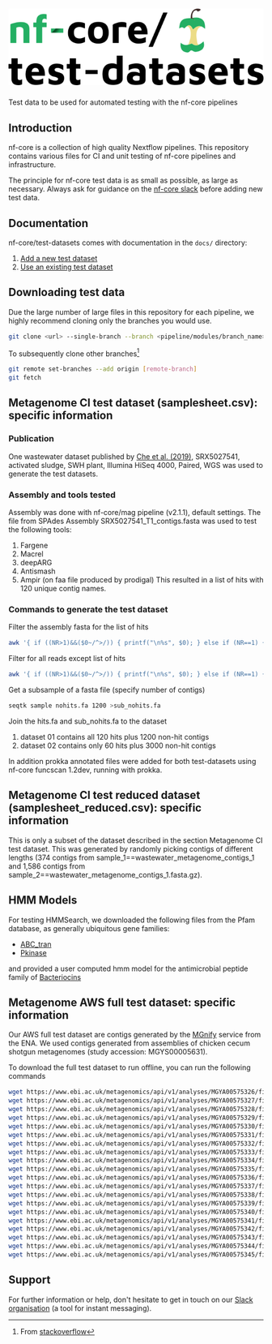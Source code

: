 # ![nfcore/test-datasets](docs/images/test-datasets_logo.png)
Test data to be used for automated testing with the nf-core pipelines

## Introduction

nf-core is a collection of high quality Nextflow pipelines. This repository contains various files for CI and unit testing of nf-core pipelines and infrastructure.

The principle for nf-core test data is as small as possible, as large as necessary. Always ask for guidance on the [nf-core slack](https://nf-co.re/join) before adding new test data.

## Documentation

nf-core/test-datasets comes with documentation in the `docs/` directory:

01. [Add a new  test dataset](https://github.com/nf-core/test-datasets/blob/master/docs/ADD_NEW_DATA.md)
02. [Use an existing test dataset](https://github.com/nf-core/test-datasets/blob/master/docs/USE_EXISTING_DATA.md)

## Downloading test data

Due the large number of large files in this repository for each pipeline, we highly recommend cloning only the branches you would use.

```bash
git clone <url> --single-branch --branch <pipeline/modules/branch_name>
```

To subsequently clone other branches[^1]

```bash
git remote set-branches --add origin [remote-branch]
git fetch
```

## Metagenome CI test dataset (samplesheet.csv): specific information

### Publication

One wastewater dataset published by [Che et al. (2019)](https://doi.org/10.1186/s40168-019-0663-0), SRX5027541, activated sludge, SWH plant,
Illumina HiSeq 4000, Paired, WGS was used to generate the test datasets.

### Assembly and tools tested

Assembly was done with nf-core/mag pipeline (v2.1.1), default settings. The file from SPAdes Assembly SRX5027541_T1_contigs.fasta was used to test the following tools:

1. Fargene
2. Macrel
3. deepARG
4. Antismash
5. Ampir (on faa file produced by prodigal)
This resulted in a list of hits with 120 unique contig names.

### Commands to generate the test dataset

Filter the assembly fasta for the list of hits

```bash
awk '{ if ((NR>1)&&($0~/^>/)) { printf("\n%s", $0); } else if (NR==1) { printf("%s", $0); } else { printf("\t%s", $0); } }' in.fa | grep -Ff patterns.txt - | tr "\t" "\n" > out.fa
```

Filter for all reads except list of hits

```bash
awk '{ if ((NR>1)&&($0~/^>/)) { printf("\n%s", $0); } else if (NR==1) { printf("%s", $0); } else { printf("\t%s", $0); } }' in.fa | grep -v patterns.txt - | tr "\t" "\n" > out.fa
```

Get a subsample of a fasta file (specify number of contigs)

```bash
seqtk sample nohits.fa 1200 >sub_nohits.fa
```

Join the hits.fa and sub_nohits.fa to the dataset

1. dataset 01 contains all 120 hits plus 1200 non-hit contigs
2. dataset 02 contains only 60 hits plus 3000 non-hit contigs

In addition prokka annotated files were added for both test-datasets using nf-core funcscan 1.2dev, running with prokka.

## Metagenome CI test reduced dataset (samplesheet_reduced.csv): specific information

This is only a subset of the dataset described in the section Metagenome CI test dataset. This was generated by randomly picking contigs of different lengths (374 contigs from sample_1==wastewater_metagenome_contigs_1 and 1,586 contigs from sample_2==wastewater_metagenome_contigs_1.fasta.gz).

## HMM Models

For testing HMMSearch, we downloaded the following files from the Pfam database, as generally ubiquitous gene families:

- [ABC_tran](http://pfam.xfam.org/family/PF00005)
- [Pkinase](http://pfam.xfam.org/family/PF00069)

and provided a user computed hmm model for the antimicrobial peptide family of [Bacteriocins](https://raw.githubusercontent.com/nf-core/test-datasets/funcscan/hmms/mybacteriocin.hmm)


## Metagenome AWS full test dataset: specific information

Our AWS full test dataset are contigs generated by the [MGnify](https://www.ebi.ac.uk/metagenomics/) service from the ENA. We used contigs generated from assemblies of chicken cecum shotgun metagenomes (study accession: MGYS00005631).

To download the full test dataset to run offline, you can run the following commands

```bash
wget https://www.ebi.ac.uk/metagenomics/api/v1/analyses/MGYA00575326/file/ERZ1664520_FASTA.fasta.gz
wget https://www.ebi.ac.uk/metagenomics/api/v1/analyses/MGYA00575327/file/ERZ1664518_FASTA.fasta.gz
wget https://www.ebi.ac.uk/metagenomics/api/v1/analyses/MGYA00575328/file/ERZ1664517_FASTA.fasta.gz
wget https://www.ebi.ac.uk/metagenomics/api/v1/analyses/MGYA00575329/file/ERZ1664528_FASTA.fasta.gz
wget https://www.ebi.ac.uk/metagenomics/api/v1/analyses/MGYA00575330/file/ERZ1664526_FASTA.fasta.gz
wget https://www.ebi.ac.uk/metagenomics/api/v1/analyses/MGYA00575331/file/ERZ1664524_FASTA.fasta.gz
wget https://www.ebi.ac.uk/metagenomics/api/v1/analyses/MGYA00575332/file/ERZ1664523_FASTA.fasta.gz
wget https://www.ebi.ac.uk/metagenomics/api/v1/analyses/MGYA00575333/file/ERZ1664521_FASTA.fasta.gz
wget https://www.ebi.ac.uk/metagenomics/api/v1/analyses/MGYA00575334/file/ERZ1664516_FASTA.fasta.gz
wget https://www.ebi.ac.uk/metagenomics/api/v1/analyses/MGYA00575335/file/ERZ1664515_FASTA.fasta.gz
wget https://www.ebi.ac.uk/metagenomics/api/v1/analyses/MGYA00575336/file/ERZ1664511_FASTA.fasta.gz
wget https://www.ebi.ac.uk/metagenomics/api/v1/analyses/MGYA00575337/file/ERZ1664510_FASTA.fasta.gz
wget https://www.ebi.ac.uk/metagenomics/api/v1/analyses/MGYA00575338/file/ERZ1664509_FASTA.fasta.gz
wget https://www.ebi.ac.uk/metagenomics/api/v1/analyses/MGYA00575339/file/ERZ1664508_FASTA.fasta.gz
wget https://www.ebi.ac.uk/metagenomics/api/v1/analyses/MGYA00575340/file/ERZ1664507_FASTA.fasta.gz
wget https://www.ebi.ac.uk/metagenomics/api/v1/analyses/MGYA00575341/file/ERZ1664506_FASTA.fasta.gz
wget https://www.ebi.ac.uk/metagenomics/api/v1/analyses/MGYA00575342/file/ERZ1664505_FASTA.fasta.gz
wget https://www.ebi.ac.uk/metagenomics/api/v1/analyses/MGYA00575343/file/ERZ1664504_FASTA.fasta.gz
wget https://www.ebi.ac.uk/metagenomics/api/v1/analyses/MGYA00575344/file/ERZ1664503_FASTA.fasta.gz
wget https://www.ebi.ac.uk/metagenomics/api/v1/analyses/MGYA00575345/file/ERZ1664501_FASTA.fasta.gz
```

## Support

For further information or help, don't hesitate to get in touch on our [Slack organisation](https://nf-co.re/join/slack) (a tool for instant messaging).

[^1]: From [stackoverflow](https://stackoverflow.com/a/60846265/11502856)
